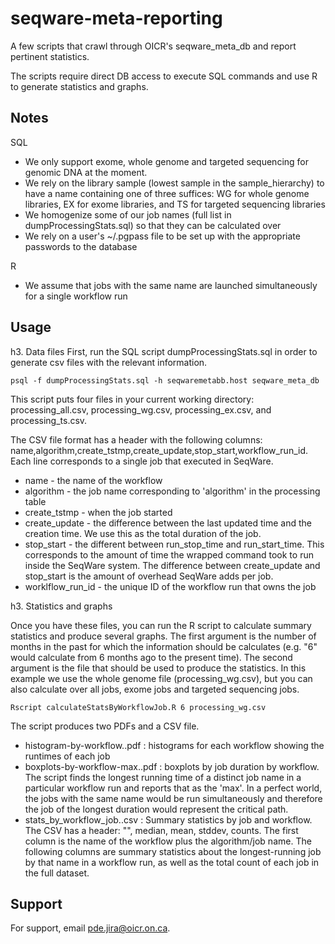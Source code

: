 seqware-meta-reporting
======================

A few scripts that crawl through OICR's seqware_meta_db and report pertinent statistics.

The scripts require direct DB access to execute SQL commands and use R to generate statistics and graphs.


Notes
-----------
SQL
* We only support exome, whole genome and targeted sequencing for genomic DNA at the moment.
* We rely on the library sample (lowest sample in the sample_hierarchy) to have a name containing one of three suffices: WG for whole genome libraries, EX for exome libraries, and TS for targeted sequencing libraries
* We homogenize some of our job names (full list in dumpProcessingStats.sql) so that they can be calculated over
* We rely on a user's ~/.pgpass file to be set up with the appropriate passwords to the database

R
* We assume that jobs with the same name are launched simultaneously for a single workflow run


Usage
-----

h3. Data files
First, run the SQL script dumpProcessingStats.sql in order to generate csv files with the relevant information.

    psql -f dumpProcessingStats.sql -h seqwaremetabb.host seqware_meta_db

This script puts four files in your current working directory: processing_all.csv, processing_wg.csv, processing_ex.csv, and processing_ts.csv. 

The CSV file format has a header with the following columns: name,algorithm,create_tstmp,create_update,stop_start,workflow_run_id. Each line corresponds to a single job that executed in SeqWare.

* name - the name of the workflow
* algorithm - the job name corresponding to 'algorithm' in the processing table
* create_tstmp - when the job started
* create_update - the difference between the last updated time and the creation time. We use this as the total duration of the job.
* stop_start - the different between run_stop_time and run_start_time. This corresponds to the amount of time the wrapped command took to run inside the SeqWare system. The difference between create_update and stop_start is the amount of overhead SeqWare adds per job.
* worklflow_run_id - the unique ID of the workflow run that owns the job

h3. Statistics and graphs

Once you have these files, you can run the R script to calculate summary statistics and produce several graphs. The first argument is the number of months in the past for which the information should be calculates (e.g. "6" would calculate from 6 months ago to the present time). The second argument is the file that should be used to produce the statistics. In this example we use the whole genome file (processing_wg.csv), but you can also calculate over all jobs, exome jobs and targeted sequencing jobs.

    Rscript calculateStatsByWorkflowJob.R 6 processing_wg.csv

The script produces two PDFs and a CSV file. 

* histogram-by-workflow.<filename>.pdf : histograms for each workflow showing the runtimes of each job
* boxplots-by-workflow-max.<filename>.pdf : boxplots by job duration by workflow. The script finds the longest running time of a distinct job name in a particular workflow run and reports that as the 'max'. In a perfect world, the jobs with the same name would be run simultaneously and therefore the job of the longest duration would represent the critical path.
* stats_by_workflow_job.<filename>.csv : Summary statistics by job and workflow. The CSV has a header: "", median, mean, stddev, counts. The first column is the name of the workflow plus the algorithm/job name. The following columns are summary statistics about the longest-running job by that name in a workflow run, as well as the total count of each job in the full dataset.


Support
---------
For support, email pde.jira@oicr.on.ca.




